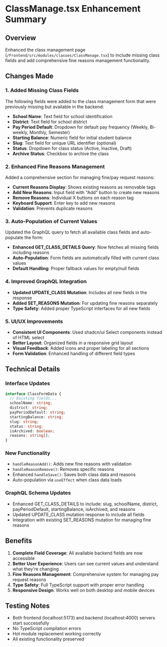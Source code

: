 # ClassManage.tsx Enhancement Summary

## Overview
Enhanced the class management page (`/Frontend/src/modules/classes/ClassManage.tsx`) to include missing class fields and add comprehensive fine reasons management functionality.

## Changes Made

### 1. Added Missing Class Fields
The following fields were added to the class management form that were previously missing but available in the backend:

- **School Name**: Text field for school identification
- **District**: Text field for school district
- **Pay Period Default**: Dropdown for default pay frequency (Weekly, Bi-weekly, Monthly, Semester)
- **Starting Balance**: Numeric field for initial student balance
- **Slug**: Text field for unique URL identifier (optional)
- **Status**: Dropdown for class status (Active, Inactive, Draft)
- **Archive Status**: Checkbox to archive the class

### 2. Enhanced Fine Reasons Management
Added a comprehensive section for managing fine/pay request reasons:

- **Current Reasons Display**: Shows existing reasons as removable tags
- **Add New Reasons**: Input field with "Add" button to create new reasons
- **Remove Reasons**: Individual X buttons on each reason tag
- **Keyboard Support**: Enter key to add new reasons
- **Validation**: Prevents duplicate reasons

### 3. Auto-Population of Current Values
Updated the GraphQL query to fetch all available class fields and auto-populate the form:

- **Enhanced GET_CLASS_DETAILS Query**: Now fetches all missing fields including reasons
- **Auto-Population**: Form fields are automatically filled with current class values
- **Default Handling**: Proper fallback values for empty/null fields

### 4. Improved GraphQL Integration
- **Updated UPDATE_CLASS Mutation**: Includes all new fields in the response
- **Added SET_REASONS Mutation**: For updating fine reasons separately
- **Type Safety**: Added proper TypeScript interfaces for all new fields

### 5. UI/UX Improvements
- **Consistent UI Components**: Used shadcn/ui Select components instead of HTML select
- **Better Layout**: Organized fields in a responsive grid layout
- **Visual Feedback**: Added icons and proper labeling for all sections
- **Form Validation**: Enhanced handling of different field types

## Technical Details

### Interface Updates
```typescript
interface ClassFormData {
  // Existing fields...
  schoolName: string;
  district: string;
  payPeriodDefault: string;
  startingBalance: string;
  slug: string;
  status: string;
  isArchived: boolean;
  reasons: string[];
}
```

### New Functionality
- `handleReasonAdd()`: Adds new fine reasons with validation
- `handleReasonRemove()`: Removes specific reasons
- Enhanced `handleSave()`: Saves both class data and reasons
- Auto-population via `useEffect` when class data loads

### GraphQL Schema Updates
- Enhanced GET_CLASS_DETAILS to include: slug, schoolName, district, payPeriodDefault, startingBalance, isArchived, and reasons
- Updated UPDATE_CLASS mutation response to include all fields
- Integration with existing SET_REASONS mutation for managing fine reasons

## Benefits
1. **Complete Field Coverage**: All available backend fields are now accessible
2. **Better User Experience**: Users can see current values and understand what they're changing
3. **Fine Reasons Management**: Comprehensive system for managing pay request reasons
4. **Type Safety**: Full TypeScript support with proper error handling
5. **Responsive Design**: Works well on both desktop and mobile devices

## Testing Notes
- Both frontend (localhost:5173) and backend (localhost:4000) servers start successfully
- No TypeScript compilation errors
- Hot module replacement working correctly
- All existing functionality preserved
